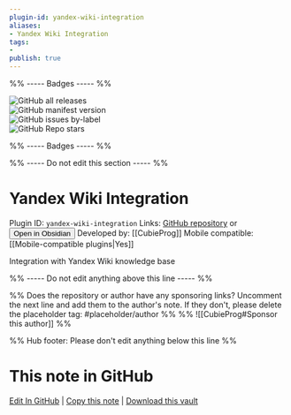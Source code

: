 ```yaml
---
plugin-id: yandex-wiki-integration
aliases:
- Yandex Wiki Integration
tags: 
- 
publish: true
---
```


%% ----- Badges ----- %%

![GitHub all releases](https://img.shields.io/github/downloads/CubieProg/Obsidian-Yandex-Wiki-Integration/total?color=573E7A&logo=github&style=for-the-badge)   
![GitHub manifest version](https://img.shields.io/github/manifest-json/v/CubieProg/Obsidian-Yandex-Wiki-Integration?color=573E7A&logo=github&style=for-the-badge)   
![GitHub issues by-label](https://img.shields.io/github/issues/CubieProg/Obsidian-Yandex-Wiki-Integration/help%20wanted?color=573E7A&logo=github&style=for-the-badge)   
![GitHub Repo stars](https://img.shields.io/github/stars/CubieProg/Obsidian-Yandex-Wiki-Integration?color=573E7A&logo=github&style=for-the-badge)

%% ----- Badges ----- %%

%% ----- Do not edit this section ----- %%

# Yandex Wiki Integration

Plugin ID: `yandex-wiki-integration`
Links: [GitHub repository](https://github.com/CubieProg/Obsidian-Yandex-Wiki-Integration) or [<button id=HH>Open in Obsidian</button>](obsidian://show-plugin?id=yandex-wiki-integration)
Developed by: [[CubieProg]]
Mobile compatible: [[Mobile-compatible plugins|Yes]]

Integration with Yandex Wiki knowledge base

%% ----- Do not edit anything above this line ----- %% 

%% Does the repository or author have any sponsoring links? Uncomment the next line and add them to the author's note. If they don't, please delete the placeholder tag: #placeholder/author %%
%% ![[CubieProg#Sponsor this author]] %%

%% Hub footer: Please don't edit anything below this line %%

# This note in GitHub

<span class="git-footer">[Edit In GitHub](https://github.dev/obsidian-community/obsidian-hub/blob/main/02%20-%20Community%20Expansions/02.05%20All%20Community%20Expansions/Plugins/yandex-wiki-integration.md "git-hub-edit-note") | [Copy this note](https://raw.githubusercontent.com/obsidian-community/obsidian-hub/main/02%20-%20Community%20Expansions/02.05%20All%20Community%20Expansions/Plugins/yandex-wiki-integration.md "git-hub-copy-note") | [Download this vault](https://github.com/obsidian-community/obsidian-hub/archive/refs/heads/main.zip "git-hub-download-vault") </span>
